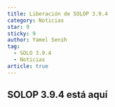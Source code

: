 ```yaml
---
title: Liberación de SOLOP 3.9.4
category: Noticias
star: 9
sticky: 9
author: Yamel Senih
tag:
  - SOLO 3.9.4
  - Noticias
article: true
---
```


## SOLOP 3.9.4 está aquí